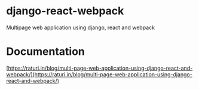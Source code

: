 # django-react-webpack
Multipage web application using django, react and webpack

# Documentation
[https://raturi.in/blog/multi-page-web-application-using-django-react-and-webpack/](https://raturi.in/blog/multi-page-web-application-using-django-react-and-webpack/)
